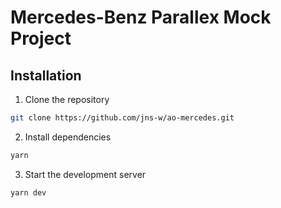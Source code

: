 # Mercedes-Benz Parallex Mock Project

## Installation

1. Clone the repository
```bash
git clone https://github.com/jns-w/ao-mercedes.git
```
2. Install dependencies
```bash
yarn
```
3. Start the development server
```bash
yarn dev
```